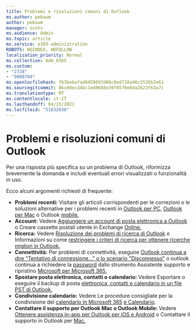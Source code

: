 ```yaml
---
title: Problemi e risoluzioni comuni di Outlook
ms.author: pebaum
author: pebaum
manager: scotv
ms.audience: Admin
ms.topic: article
ms.service: o365-administration
ROBOTS: NOINDEX, NOFOLLOW
localization_priority: Normal
ms.collection: Adm_O365
ms.custom:
- "2728"
- "9000784"
ms.openlocfilehash: fb3be6afad8450693d06c0ed728a46c1526b2e61
ms.sourcegitcommit: 8bc60ec34bc1e40685e3976576e04a2623f63a7c
ms.translationtype: MT
ms.contentlocale: it-IT
ms.lasthandoff: 04/15/2021
ms.locfileid: "51832638"
---
```

# <a name="outlook-common-issues-and-resolutions"></a>Problemi e risoluzioni comuni di Outlook

Per una risposta più specifica su un problema di Outlook, riformizza brevemente la domanda e includi eventuali errori visualizzati o funzionalità in uso.

Ecco alcuni argomenti richiesti di frequente:

- **Problemi recenti:**  Visitare gli articoli corrispondenti per le correzioni o le soluzioni alternative per i problemi recenti in [Outlook per PC,](https://support.office.com/article/ecf61305-f84f-4e13-bb73-95a214ac1230) [Outlook per Mac](https://support.office.com/article/54afa5e3-db38-422a-9d94-3b55330ded8e) o Outlook [mobile.](https://support.office.com/article/a264ef01-9c88-48fb-9285-7017e4f31f02)
- **Account:**  Vedere [Aggiungere un account di posta elettronica a Outlook](https://support.office.com/article/6e27792a-9267-4aa4-8bb6-c84ef146101b) o Creare cassette postali utente in Exchange [Online.](https://docs.microsoft.com/Exchange/recipients-in-exchange-online/create-user-mailboxes)
- **Ricerca:**  Vedere [Risoluzione dei problemi di ricerca di Outlook](https://support.office.com/article/2556b11f-f4d8-46be-b0a7-de33a3f4f066) o Informazioni su come [restringere i criteri di ricerca per ottenere ricerche migliori in Outlook.](https://support.office.com/article/D824D1E9-A255-4C8A-8553-276FB895A8DA)
- **Connettività:**  Per problemi di connettività, eseguire [Outlook continua a dire "Tentativo di connessione..." o lo scenario "Disconnesso"](https://aka.ms/SaRA-OutlookDisconnect) o outlook continua a richiedere la [password](https://aka.ms/SaRA-OutlookPwdPrompt) dallo strumento Assistente supporto e ripristino [Microsoft per Microsoft 365.](https://diagnostics.outlook.com/#/)
- **Spostare posta elettronica, contatti o calendario:**  Vedere Esportare o eseguire il backup di posta [elettronica, contatti e calendario in un file PST di Outlook.](https://support.office.com/article/14252b52-3075-4e9b-be4e-ff9ef1068f91)
- **Condivisione calendario:**  Vedere Le procedure consigliate per la condivisione del  [calendario in Microsoft 365](https://support.office.com/article/b576ecc3-0945-4d75-85f1-5efafb8a37b4)  [e Calendario](https://support.office.com/article/D93F72D3-2361-4E0D-8D6A-5C4939C17F39).
- **Contattare il supporto per Outlook Mac o Outlook Mobile:**  Vedere [Ottenere assistenza in-app per Outlook per iOS e Android](https://support.office.com/article/218a22d1-9fa5-4889-b689-de1c63493243) o Contattare il supporto in Outlook per [Mac.](https://support.office.com/article/d0410177-8e65-4487-93f7-206a3a3d71a8)
